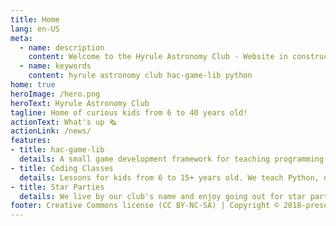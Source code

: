 ```yaml
---
title: Home
lang: en-US
meta:
  - name: description
    content: Welcome to the Hyrule Astronomy Club - Website in construction
  - name: keywords
    content: hyrule astronomy club hac-game-lib python 
home: true
heroImage: /hero.png
heroText: Hyrule Astronomy Club
tagline: Home of curious kids from 6 to 40 years old!
actionText: What's up 🗞
actionLink: /news/
features:
- title: hac-game-lib
  details: A small game development framework for teaching programming to young kids.
- title: Coding Classes
  details: Lessons for kids from 6 to 15+ years old. We teach Python, electronics and orbital mechanics through games and fun activities.
- title: Star Parties
  details: We live by our club's name and enjoy going out for star parties, with big and small telescopes or no telescope at all!
footer: Creative Commons license (CC BY-NC-SA) | Copyright © 2018-present Arnaud Dupuis
---
```

